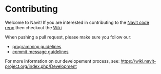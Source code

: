 # Contributing

Welcome to Navit! If you are interested in contributing to the [Navit code repo](README.md)
then checkout the [Wiki](https://wiki.navit-project.org/index.php/Main_Page)

When pushing a pull request, please make sure you follow our:
* [programming guidelines](https://wiki.navit-project.org/index.php/Programming_guidelines)
* [commit message guidelines](https://wiki.navit-project.org/index.php/Commit_guidelines)

For more information on our developement process, see: https://wiki.navit-project.org/index.php/Development
